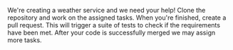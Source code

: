 We're creating a weather service and we need your help! Clone the repository and work on the assigned tasks. When you're finished, create a pull request. This will trigger a suite of tests to check if the requirements have been met. After your code is successfully merged we may assign more tasks.
